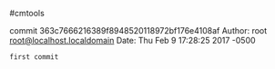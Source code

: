 #cmtools

commit 363c7666216389f8948520118972bf176e4108af
Author: root <root@localhost.localdomain>
Date:   Thu Feb 9 17:28:25 2017 -0500

    first commit

